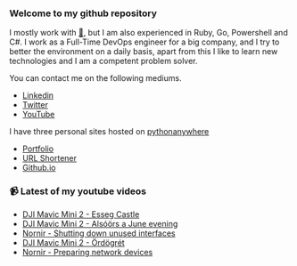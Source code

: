 ### Welcome to my github repository

I mostly work with [:snake:](https://www.python.org/), but I am also experienced in Ruby, Go, Powershell and C#. I work as a Full-Time DevOps engineer for a big company, and I try to better the environment on a daily basis, apart from this I like to learn new technologies and I am a competent problem solver.

You can contact me on the following mediums.
- [Linkedin](https://www.linkedin.com/in/r3ap3rpy)
- [Twitter](https://twitter.com/r3ap3rpy)
- [YouTube](https://www.youtube.com/channel/UC1qkMXH8d2I9DDAtBSeEHqg)

I have three personal sites hosted on [pythonanywhere](https://www.pythonanywhere.com/)
- [Portfolio](http://r3ap3rpy.pythonanywhere.com/)
- [URL Shortener](http://shortenpy.pythonanywhere.com/)
- [Github.io](https://r3ap3rpy.github.io/)

### :video_camera: Latest of my youtube videos
<!-- YOUTUBE:START -->
- [DJI Mavic Mini 2 - Esseg Castle](https://www.youtube.com/watch?v=fqZNNnwM9r4)
- [DJI Mavic Mini 2 - Alsóörs a June evening](https://www.youtube.com/watch?v=v-97mdNy0-Q)
- [Nornir - Shutting down unused interfaces](https://www.youtube.com/watch?v=iI9l5kjjeGE)
- [DJI Mavic Mini 2  - Ördögrét](https://www.youtube.com/watch?v=UGMlRwHhIAQ)
- [Nornir - Preparing network devices](https://www.youtube.com/watch?v=kMRwa2Pg-0E)
<!-- YOUTUBE:END -->

